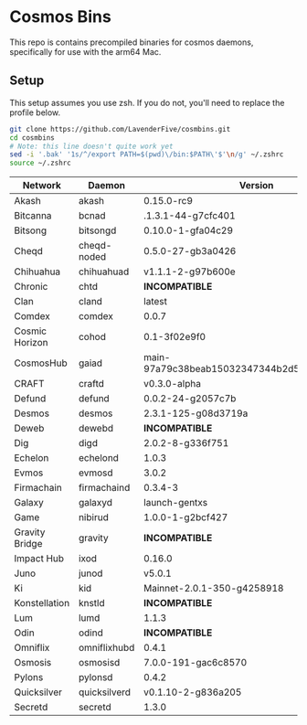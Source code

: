 # Cosmos Bins 
This repo is contains precompiled binaries for cosmos daemons, specifically for use with the arm64 Mac. 

## Setup
This setup assumes you use zsh. If you do not, you'll need to replace the profile below.
```bash
git clone https://github.com/LavenderFive/cosmbins.git
cd cosmbins
# Note: this line doesn't quite work yet
sed -i '.bak' '1s/^/export PATH=$(pwd)\/bin:$PATH\'$'\n/g' ~/.zshrc
source ~/.zshrc
```

Network | Daemon | Version | Github
--- | --- | --- | ----
Akash | akash | 0.15.0-rc9 | https://github.com/ovrclk/akash
Bitcanna | bcnad| .1.3.1-44-g7cfc401 | https://github.com/BitCannaGlobal/bcna/
Bitsong | bitsongd | 0.10.0-1-gfa04c29 | https://github.com/bitsongofficial/go-bitsong
Cheqd | cheqd-noded | 0.5.0-27-gb3a0426 | https://github.com/cheqd/cheqd-node
Chihuahua | chihuahuad | v1.1.1-2-g97b600e | https://github.com/ChihuahuaChain/chihuahua
Chronic | chtd | **INCOMPATIBLE** | https://github.com/ChronicNetwork/chtd
Clan | cland | latest | https://github.com/ClanNetwork/clan-network
Comdex | comdex | 0.0.7 | https://github.com/comdex-official/comdex
Cosmic Horizon | cohod | 0.1-3f02e9f0 | https://github.com/cosmic-horizon/coho
CosmosHub | gaiad | main-97a79c38beab15032347344b2d588a59ff2b292a | https://github.com/cosmos/gaia
CRAFT | craftd | v0.3.0-alpha | https://github.com/notional-labs/craft
Defund | defund | 0.0.2-24-g2057c7b | https://github.com/defund-labs/defund
Desmos | desmos | 2.3.1-125-g08d3719a | https://github.com/desmos-labs/desmos
Deweb | dewebd | **INCOMPATIBLE** | https://github.com/deweb-services/deweb
Dig | digd | 2.0.2-8-g336f751 | https://github.com/notional-labs/dig
Echelon | echelond | 1.0.3 | https://github.com/echelonfoundation/echelon
Evmos | evmosd | 3.0.2 | https://github.com/tharsis/evmos
Firmachain | firmachaind | 0.3.4-3 | https://github.com/FirmaChain/firmachain
Galaxy | galaxyd | launch-gentxs | https://github.com/galaxies-labs/galaxy
Game | nibirud | 1.0.0-1-g2bcf427 | https://github.com/cosmos-gaminghub/nibiru
Gravity Bridge | gravity | **INCOMPATIBLE** | https://github.com/Gravity-Bridge/Gravity-Bridge
Impact Hub | ixod | 0.16.0 | https://github.com/ixofoundation/ixo-blockchain
Juno | junod | v5.0.1 | https://github.com/CosmosContracts/juno
Ki | kid | Mainnet-2.0.1-350-g4258918 | https://github.com/KiFoundation/ki-tools
Konstellation | knstld | **INCOMPATIBLE** | https://github.com/Konstellation/konstellation
Lum | lumd | 1.1.3 | https://github.com/lum-network/chain
Odin | odind | **INCOMPATIBLE** | https://github.com/GeoDB-Limited/odin-core
Omniflix | omniflixhubd | 0.4.1 | https://github.com/OmniFlix/omniflixhub
Osmosis | osmosisd | 7.0.0-191-gac6c8570 | https://github.com/osmosis-labs/osmosis
Pylons | pylonsd | 0.4.2 | https://github.com/Pylons-tech/pylons
Quicksilver | quicksilverd | v0.1.10-2-g836a205 | https://github.com/ingenuity-build/quicksilver
Secretd | secretd | 1.3.0 | https://github.com/enigmampc/SecretNetwork/releases/
